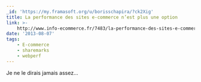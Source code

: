 ```yaml
---
_id: 'https://my.framasoft.org/u/borisschapira/?ck2Xig'
title: La performance des sites e-commerce n’est plus une option
link: >-
    http://www.info-ecommerce.fr/7483/la-performance-des-sites-e-commerce-nest-plus-une-option
date: '2013-08-07'
tags:
    - E-commerce
    - sharemarks
    - webperf
---
```


<div class="markdown"><p>Je ne le dirais jamais assez...
</p></div>
